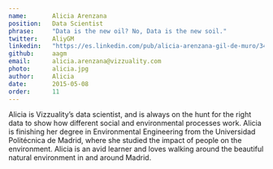 ```yaml
---
name:       Alicia Arenzana
position:   Data Scientist
phrase:     "Data is the new oil? No, Data is the new soil."
twitter:    AliyGM
linkedin:   "https://es.linkedin.com/pub/alicia-arenzana-gil-de-muro/34/735/746/en"
github:		aagm
email:      alicia.arenzana@vizzuality.com
photo:      alicia.jpg
author:     Alicia
date:       2015-05-08
order: 		11
---
```


 Alicia is Vizzuality’s data scientist, and is always on the hunt for the right data to show how different social and environmental processes work. Alicia is finishing her degree in Environmental Engineering from the Universidad Politécnica de Madrid, where she studied the impact of people on the environment. Alicia is an avid learner and loves walking around the beautiful natural environment in and around Madrid.
